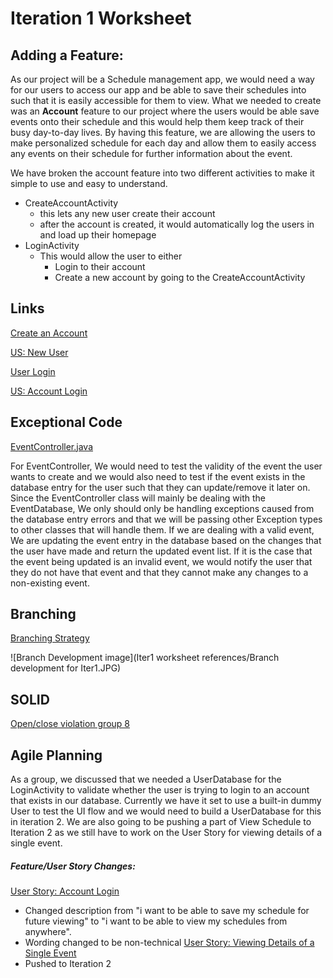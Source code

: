 Iteration 1 Worksheet
========================================

Adding a Feature:
-------
As our project will be a Schedule management app, we would need a way for our users to access our app and be able to save their schedules into such that it is easily accessible for them to view. What we needed to create was an **Account** feature to our project where the users would be able save events onto their schedule and this would help them keep track of their busy day-to-day lives. By having this feature, we are allowing the users to make personalized schedule for each day and allow them to easily access any events on their schedule for further information about the event. 

We have broken the account feature into two different activities to make it simple to use and easy to understand.
- CreateAccountActivity
    - this lets any new user create their account
    - after the account is created, it would automatically log the users in and load up their homepage
- LoginActivity
    - This would allow the user to either
        - Login to their account
        - Create a new account by going to the CreateAccountActivity

Links
--------
[Create an Account](https://code.cs.umanitoba.ca/3350-winter-2021-a03/Team-7/-/issues/14)

[US: New User](https://code.cs.umanitoba.ca/3350-winter-2021-a03/Team-7/-/issues/15)

[User Login](https://code.cs.umanitoba.ca/3350-winter-2021-a03/Team-7/-/issues/16)

[US: Account Login](https://code.cs.umanitoba.ca/3350-winter-2021-a03/Team-7/-/issues/27)


Exceptional Code
-----
[EventController.java](https://code.cs.umanitoba.ca/3350-winter-2021-a03/Team-7/-/blob/development/app/src/main/java/comp3350/team7/scheduleapp/logic/EventController.java)

For EventController, We would need to test the validity of the event the user wants to create and we would also need to test if the event exists in the database entry for the user such that they can update/remove it later on. Since the EventController class will mainly be dealing with the EventDatabase, We only should only be handling exceptions caused from the database entry errors and that we will be passing other Exception types to other classes that will handle them. If we are dealing with a valid event, We are updating the event entry in the database based on the changes that the user have made and return the updated event list. If it is the case that the event being updated is an invalid event, we would notify the user that they do not have that event and that they cannot make any changes to a non-existing event. 


Branching
------
[Branching Strategy](https://code.cs.umanitoba.ca/3350-winter-2021-a03/Team-7/-/blob/development/Iter1%20worksheet%20references/Branching%20Strategy.md)

![Branch Development image](Iter1 worksheet references/Branch development for Iter1.JPG)


SOLID
----
[Open/close violation group 8](https://code.cs.umanitoba.ca/3350-winter-2021-a03/group8/-/issues/40)

Agile Planning
----
As a group, we discussed that we needed a UserDatabase for the LoginActivity to validate whether the user is trying to login to an account that exists in our database. Currently we have it set to use a built-in dummy User to test the UI flow and we would need to build a UserDatabase for this in iteration 2. We are also going to be pushing a part of View Schedule to Iteration 2 as we still have to work on the User Story for viewing details of a single event.

<h5>Feature/User Story Changes:</h5>

[User Story: Account Login](https://code.cs.umanitoba.ca/3350-winter-2021-a03/Team-7/-/issues/27/)
- Changed description from "i want to be able to save my schedule for future viewing" to "i want to be able to view my schedules from anywhere".
- Wording changed to be non-technical
[User Story: Viewing Details of a Single Event](https://code.cs.umanitoba.ca/3350-winter-2021-a03/Team-7/-/issues/5)
- Pushed to Iteration 2

